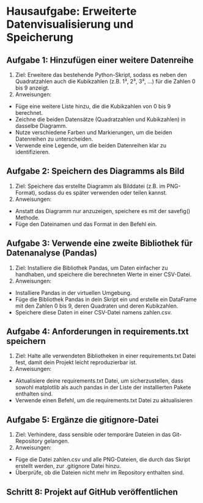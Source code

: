 # Hausaufgabe: Erweiterte Datenvisualisierung und Speicherung
## Aufgabe 1: Hinzufügen einer weitere Datenreihe
1. Ziel: Erweitere das bestehende Python-Skript, sodass es neben den Quadratzahlen auch die Kubikzahlen (z.B. 1³, 2³, 3³, …) für die Zahlen 0 bis 9 anzeigt.
2. Anweisungen:
- Füge eine weitere Liste hinzu, die die Kubikzahlen von 0 bis 9 berechnet.
- Zeichne die beiden Datensätze (Quadratzahlen und Kubikzahlen) in dasselbe Diagramm.
- Nutze verschiedene Farben und Markierungen, um die beiden Datenreihen zu unterscheiden.
- Verwende eine Legende, um die beiden Datenreihen klar zu identifizieren.
## Aufgabe 2: Speichern des Diagramms als Bild
1. Ziel: Speichere das erstellte Diagramm als Bilddatei (z.B. im PNG-Format), sodass du es später verwenden oder teilen kannst.
2. Anweisungen:
- Anstatt das Diagramm nur anzuzeigen, speichere es mit der savefig() Methode.
- Füge den Dateinamen und das Format in den Befehl ein.
## Aufgabe 3: Verwende eine zweite Bibliothek für Datenanalyse (Pandas)
1. Ziel: Installiere die Bibliothek Pandas, um Daten einfacher zu handhaben, und speichere die berechneten Werte in einer CSV-Datei.
2. Anweisungen:
- Installiere Pandas in der virtuellen Umgebung.
- Füge die Bibliothek Pandas in dein Skript ein und erstelle ein DataFrame mit den Zahlen 0 bis 9, deren Quadraten und deren Kubikzahlen.
- Speichere diese Daten in einer CSV-Datei namens zahlen.csv.
## Aufgabe 4: Anforderungen in requirements.txt speichern
1. Ziel: Halte alle verwendeten Bibliotheken in einer requirements.txt Datei fest, damit dein Projekt leicht reproduzierbar ist.
2. Anweisungen:
- Aktualisiere deine requirements.txt Datei, um sicherzustellen, dass sowohl matplotlib als auch pandas in der Liste der installierten Pakete enthalten sind.
- Verwende einen Befehl, um die requirements.txt Datei zu aktualisieren
## Aufgabe 5: Ergänze die gitignore-Datei
1. Ziel: Verhindere, dass sensible oder temporäre Dateien in das Git-Repository gelangen.
2. Anweisungen:
- Füge die Datei zahlen.csv und alle PNG-Dateien, die durch das Skript erstellt werden, zur .gitignore Datei hinzu.
- Überprüfe, ob die Dateien nicht mehr im Repository enthalten sind.
## Schritt 8: Projekt auf GitHub veröffentlichen